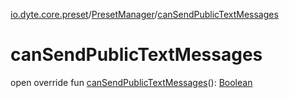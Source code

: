 [io.dyte.core.preset](../index.md)/[PresetManager](index.md)/[canSendPublicTextMessages](can-send-public-text-messages.md)

# canSendPublicTextMessages


open override fun [canSendPublicTextMessages](can-send-public-text-messages.md)(): [Boolean](https://kotlinlang.org/api/latest/jvm/stdlib/kotlin/-boolean/index.html)
